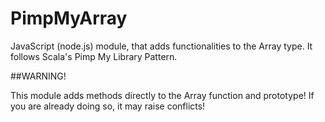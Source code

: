 # PimpMyArray
JavaScript (node.js) module, that adds functionalities to the Array type. It follows Scala's Pimp My Library Pattern.

##WARNING!

This module adds methods directly to the Array function and prototype! If you are already doing so, it may raise conflicts!

